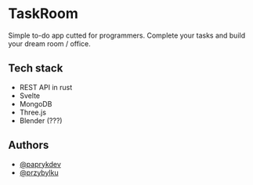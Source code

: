 # TaskRoom

Simple to-do app cutted for programmers. Complete your tasks and build your dream room / office.

## Tech stack

- REST API in rust
- Svelte
- MongoDB
- Three.js
- Blender (???)

## Authors

- [@paprykdev](https://github.com/paprykdev)
- [@przybylku](https://github.com/przybylku)
